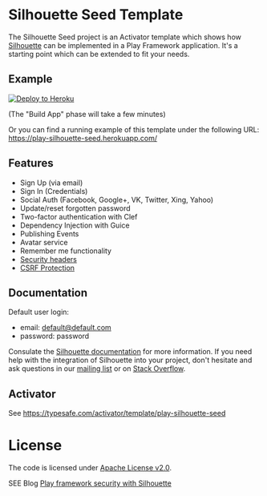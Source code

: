 Silhouette Seed Template
=====================================

The Silhouette Seed project is an Activator template which shows how [Silhouette](https://github.com/mohiva/play-silhouette) can be implemented in a Play Framework application. It's a starting point which can be extended to fit your needs.

## Example

[![Deploy to Heroku](https://www.herokucdn.com/deploy/button.png)](https://heroku.com/deploy)

(The "Build App" phase will take a few minutes)

Or you can find a running example of this template under the following URL: https://play-silhouette-seed.herokuapp.com/

## Features

* Sign Up (via email)
* Sign In (Credentials)
* Social Auth (Facebook, Google+, VK, Twitter, Xing, Yahoo)
* Update/reset forgotten password
* Two-factor authentication with Clef
* Dependency Injection with Guice
* Publishing Events
* Avatar service
* Remember me functionality
* [Security headers](https://www.playframework.com/documentation/2.4.x/SecurityHeaders)
* [CSRF Protection](https://www.playframework.com/documentation/2.4.x/ScalaCsrf)

## Documentation

Default user login:

* email: default@default.com
* password: password

Consulate the [Silhouette documentation](http://silhouette.mohiva.com/docs) for more information. If you need help with the integration of Silhouette into your project, don't hesitate and ask questions in our [mailing list](https://groups.google.com/forum/#!forum/play-silhouette) or on [Stack Overflow](http://stackoverflow.com/questions/tagged/playframework).

## Activator

See https://typesafe.com/activator/template/play-silhouette-seed

# License

The code is licensed under [Apache License v2.0](http://www.apache.org/licenses/LICENSE-2.0).

SEE Blog [Play framework security with Silhouette](http://blog.knoldus.com/2015/05/11/play-framework-security-with-silhouette/)